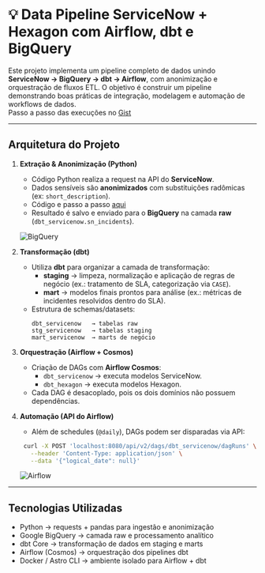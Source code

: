 # 💡 Data Pipeline ServiceNow + Hexagon com Airflow, dbt e BigQuery

Este projeto implementa um pipeline completo de dados unindo **ServiceNow → BigQuery → dbt → Airflow**, com anonimização e orquestração de fluxos ETL. O objetivo é construir um pipeline demonstrando boas práticas de integração, modelagem e automação de workflows de dados.\
Passo a passo das execuções no [Gist](https://gist.github.com/cooorpse/62bffe6d1401dc768032095c5912baa8)

---

## Arquitetura do Projeto

1. **Extração & Anonimização (Python)**
   - Código Python realiza a request na API do **ServiceNow**.
   - Dados sensíveis são **anonimizados** com substituições radômicas (ex: `short_description`).
   - Código e passo a passo [aqui](https://gist.github.com/cooorpse/62bffe6d1401dc768032095c5912baa8)
   - Resultado é salvo e enviado para o **BigQuery** na camada **raw** (`dbt_servicenow.sn_incidents`).

   ![BigQuery](/assets/img/First_Load_BigQuery.png)

2. **Transformação (dbt)**
   - Utiliza **dbt** para organizar a camada de transformação:
     - **staging** → limpeza, normalização e aplicação de regras de negócio (ex.: tratamento de SLA, categorização via `CASE`).
     - **mart** → modelos finais prontos para análise (ex.: métricas de incidentes resolvidos dentro do SLA).
   - Estrutura de schemas/datasets:
     ```
     dbt_servicenow   → tabelas raw
     stg_servicenow   → tabelas staging
     mart_servicenow  → marts de negócio
     ```

3. **Orquestração (Airflow + Cosmos)**
   - Criação de DAGs com **Airflow Cosmos**:
     - `dbt_servicenow` → executa modelos ServiceNow.
     - `dbt_hexagon` → executa modelos Hexagon.
   - Cada DAG é desacoplado, pois os dois domínios não possuem dependências.

4. **Automação (API do Airflow)**
   - Além de schedules (`@daily`), DAGs podem ser disparadas via API:
   ```bash
    curl -X POST 'localhost:8080/api/v2/dags/dbt_servicenow/dagRuns' \
      --header 'Content-Type: application/json' \
      --data '{"logical_date": null}'
    ```

    ![Airflow](/assets/img/curl.gif)

---

## Tecnologias Utilizadas

- Python → requests + pandas para ingestão e anonimização
- Google BigQuery → camada raw e processamento analítico
- dbt Core → transformação de dados em staging e marts
- Airflow (Cosmos) → orquestração dos pipelines dbt
- Docker / Astro CLI → ambiente isolado para Airflow + dbt
